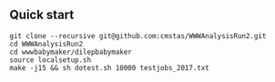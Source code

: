 
## Quick start

    git clone --recursive git@github.com:cmstas/WWWAnalysisRun2.git
    cd WWWAnalysisRun2
    cd wwwbabymaker/dilepbabymaker
    source localsetup.sh
    make -j15 && sh dotest.sh 10000 testjobs_2017.txt

